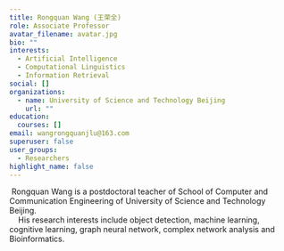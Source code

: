 ```yaml
---
title: Rongquan Wang (王荣全)
role: Associate Professor
avatar_filename: avatar.jpg
bio: ""
interests:
  - Artificial Intelligence
  - Computational Linguistics
  - Information Retrieval
social: []
organizations:
  - name: University of Science and Technology Beijing
    url: ""
education:
  courses: []
email: wangrongquanjlu@163.com
superuser: false
user_groups:
  - Researchers
highlight_name: false
---
```

 Rongquan Wang is a postdoctoral teacher of School of Computer and Communication Engineering of University of Science and Technology Beijing.\
    His research interests include object detection, machine learning, cognitive learning, graph neural network, complex network analysis and Bioinformatics.